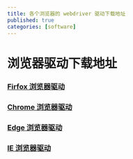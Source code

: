 ```yaml
---
title: 各个浏览器的 webdriver 驱动下载地址
published: true
categories: [software]
---
```


# 浏览器驱动下载地址
### [Firfox 浏览器驱动](https://github.com/mozilla/geckodriver/releases)

### [Chrome 浏览器驱动](http://chromedriver.storage.googleapis.com/index.html)

### [Edge 浏览器驱动](https://developer.microsoft.com/en-us/microsoft-edge/tools/webdriver)

### [IE 浏览器驱动](http://docs.seleniumhq.org/download)

